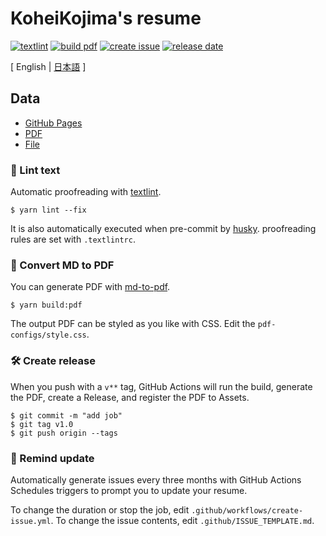 # KoheiKojima's resume


[![textlint](https://img.shields.io/github/workflow/status/KoheiKojima/resume/lint%20text?label=textlint&logo=github&color=yellow)](https://github.com/KoheiKojima/resume/actions?query=workflow%3A%22lint+text%22)
[![build pdf](https://img.shields.io/github/workflow/status/KoheiKojima/resume/build-pdf?label=build%20pdf&logo=github)](https://github.com/KoheiKojima/resume/actions?query=workflow%3A%22build+pdf%22)
[![create issue](https://img.shields.io/github/workflow/status/KoheiKojima/resume/create%20issue?label=create%20issue&logo=github&color=orange)](https://github.com/KoheiKojima/resume/actions?query=workflow%3A%22create+issue%22)
[![release date](https://img.shields.io/github/release-date/KoheiKojima/resume?color=blue&logo=github)](https://github.com/KoheiKojima/resume/releases)


[ English | [日本語](https://github.com/KoheiKojima/resume/blob/master/README.ja.md) ]


## Data

- [GitHub Pages](https://KoheiKojima.github.io/resume/)
- [PDF](https://github.com/KoheiKojima/resume/releases)
- [File](https://github.com/KoheiKojima/resume/blob/master/docs/README.md)


### 💅 Lint text

Automatic proofreading with [textlint](https://github.com/textlint/textlint).

```
$ yarn lint --fix
```
It is also automatically executed when pre-commit by [husky](https://github.com/typicode/husky).
proofreading rules are set with `.textlintrc`.



### 📝 Convert MD to PDF

You can generate PDF with [md-to-pdf](https://www.npmjs.com/package/md-to-pdf).


```
$ yarn build:pdf
```

The output PDF can be styled as you like with CSS. Edit the `pdf-configs/style.css`.

### 🛠 Create release

When you push with a `v**` tag, GitHub Actions will run the build, generate the PDF, create a Release, and register the PDF to Assets.

```
$ git commit -m "add job"
$ git tag v1.0
$ git push origin --tags
```

### 📆 Remind update

Automatically generate issues every three months with GitHub Actions Schedules triggers to prompt you to update your resume.

To change the duration or stop the job, edit `.github/workflows/create-issue.yml`.
To change the issue contents, edit `.github/ISSUE_TEMPLATE.md`.
